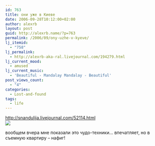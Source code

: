 ```yaml
---
id: 763
title: они уже в Киеве
date: 2006-09-28T10:12:00+02:00
author: alexrb
layout: post
guid: http://alexrb.name/?p=763
permalink: /2006/09/ony-uzhe-v-kyeve/
lj_itemid:
  - "758"
lj_permalink:
  - http://alexrb-aka-ral.livejournal.com/194279.html
lj_current_mood:
  - amused
lj_current_music:
  - 'Beautiful - Mandalay Mandalay - Beautiful'
post_views_count:
  - "4"
categories:
  - Lost-and-found
tags:
  - life
---
```

http://snandulija.livejournal.com/52114.html  
![](http://img6.imgloading.com/files57235/763534555.jpg) 

вообщем вчера мне показали это чудо-техники&#8230; впечатляет, но в съемную квартиру &#8211; нафиг!
